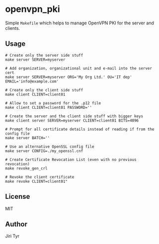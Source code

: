 openvpn_pki
===========

Simple `Makefile` which helps to manage OpenVPN PKI for the server and clients.


Usage
-----

```
# Create only the server side stuff
make server SERVER=myserver

# Add organization, organizational unit and e-mail into the server cert
make server SERVER=myserver ORG='My Org Ltd.' OU='IT dep' EMAIL='info@example.com'

# Create only the client side stuff
make client CLIENT=client01

# Allow to set a password for the .p12 file
make client CLIENT=client01 PASSWORD=''

# Create the server and the client side stuff with bigger keys
make client server SERVER=myserver CLIENT=client01 BITS=4096

# Prompt for all certificate details instead of reading if from the config file
make server BATCH=''

# Use an alternative OpenSSL config file
make server CONFIG=./my_openssl.cnf

# Create Certificate Revocation List (even with no previous revocation)
make revoke_gen_crl

# Revoke the client certificate
make revoke CLIENT=client01"
```


License
-------

MIT


Author
------

Jiri Tyr
